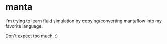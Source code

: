# manta

I'm trying to learn fluid simulation by copying/converting mantaflow
into my favorite language.

Don't expect too much. :)
